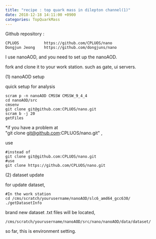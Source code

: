 ```yaml
---
title: "recipe : top quark mass in dilepton channel(1)"
date: 2018-12-18 14:11:00 +0900
categories: TopQuarkMass
---
```

Github repository : 
```
CPLUOS           https://github.com/CPLUOS/nano 
Dongjun Jeong    https://github.com/dongjuns/nano 
```
I use nanoAOD, and you need to set up the nanoAOD.

fork and clone it to your work station. such as gate, ui servers.

(1) nanoAOD setup

quick setup for analysis
```
scram p -n nanoAOD CMSSW CMSSW_9_4_4
cd nanoAOD/src
cmsenv
git clone git@github.com:CPLUOS/nano.git
scram b -j 20
getFiles
```

*if you have a problem at \
"git clone git@github.com:CPLUOS/nano.git" ,

use
```
#instead of 
git clone git@github.com:CPLUOS/nano.git
#use        
git clone https://github.com/CPLUOS/nano.git
```

(2) dataset update

for update dataset,
```
#In the work station
cd /cms/scratch/yourusername/nanoAOD/slc6_amd64_gcc630/
./getDatasetInfo
```

brand new dataset .txt files will be located, 
```
/cms/scratch/yourusername/nanoAOD/src/nano/nanoAOD/data/dataset/
```


so far, this is environment setting.
